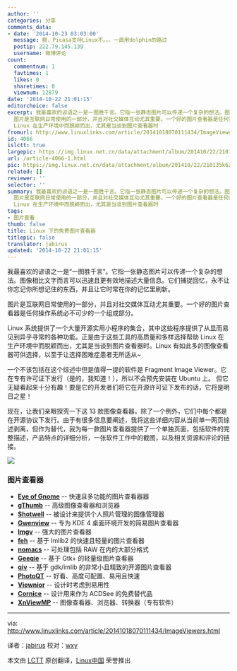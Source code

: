 ```yaml
---
author: ''
categories: 分享
comments_data:
- date: '2014-10-23 03:03:00'
  message: 额，Picasa支持Linux不。。。一直用dolphin的路过
  postip: 222.79.145.139
  username: 微博评论
count:
  commentnum: 1
  favtimes: 1
  likes: 0
  sharetimes: 0
  viewnum: 12879
date: '2014-10-22 21:01:15'
editorchoice: false
excerpt: 我最喜欢的谚语之一是一图胜千言。它指一张静态图片可以传递一个复杂的想法。图像相比文字而言可以迅速且更有效地描述大量信息。它们捕捉回忆，永不让你忘记你所想记住的东西，并且让它时常在你的记忆里刷新。
  图片是互联网日常使用的一部分，并且对社交媒体互动尤其重要。一个好的图片查看器是任何操作系统必不可少的一个组成部分。 Linux 系统提供了一个大量开源实用小程序的集合，其中这些程序提供了从显而易见到异乎寻常的各种功能。正是由于这些工具的高质量和多样选择帮助
  Linux 在生产环境中而脱颖而出，尤其是当谈到图片查看器时
fromurl: http://www.linuxlinks.com/article/20141018070111434/ImageViewers.html
id: 4066
islctt: true
largepic: https://img.linux.net.cn/data/attachment/album/201410/22/210135k6zk9eysyz3y46k6.png
url: /article-4066-1.html
pic: https://img.linux.net.cn/data/attachment/album/201410/22/210135k6zk9eysyz3y46k6.png.thumb.jpg
related: []
reviewer: ''
selector: ''
summary: 我最喜欢的谚语之一是一图胜千言。它指一张静态图片可以传递一个复杂的想法。图像相比文字而言可以迅速且更有效地描述大量信息。它们捕捉回忆，永不让你忘记你所想记住的东西，并且让它时常在你的记忆里刷新。
  图片是互联网日常使用的一部分，并且对社交媒体互动尤其重要。一个好的图片查看器是任何操作系统必不可少的一个组成部分。 Linux 系统提供了一个大量开源实用小程序的集合，其中这些程序提供了从显而易见到异乎寻常的各种功能。正是由于这些工具的高质量和多样选择帮助
  Linux 在生产环境中而脱颖而出，尤其是当谈到图片查看器时
tags:
- 图片查看
thumb: false
title: Linux 下的免费图片查看器
titlepic: false
translator: jabirus
updated: '2014-10-22 21:01:15'
---
```


我最喜欢的谚语之一是“一图胜千言”。它指一张静态图片可以传递一个复杂的想法。图像相比文字而言可以迅速且更有效地描述大量信息。它们捕捉回忆，永不让你忘记你所想记住的东西，并且让它时常在你的记忆里刷新。


图片是互联网日常使用的一部分，并且对社交媒体互动尤其重要。一个好的图片查看器是任何操作系统必不可少的一个组成部分。


Linux 系统提供了一个大量开源实用小程序的集合，其中这些程序提供了从显而易见到异乎寻常的各种功能。正是由于这些工具的高质量和多样选择帮助 Linux 在生产环境中而脱颖而出，尤其是当谈到图片查看器时。Linux 有如此多的图像查看器可供选择，以至于让选择困难症患者无所适从~


一个不该包括在这个综述中但是值得一提的软件是 Fragment Image Viewer。它在专有许可证下发行（是的，我知道！），所以不会预先安装在 Ubuntu 上。 但它无疑看起来十分有趣！要是它的开发者们将它在开源许可证下发布的话，它将是明日之星！


现在，让我们亲眼探究一下这 13 款图像查看器。除了一个例外，它们中每个都是在开源协议下发行。由于有很多信息要阐述，我将这些详细内容从当前单一网页综述剥离，但作为替代，我为每一款图片查看器提供了一个单独页面，包括软件的完整描述，产品特点的详细分析，一张软件工作中的截图，以及相关资源和评论的链接。


![](/data/attachment/album/201410/22/210135k6zk9eysyz3y46k6.png)


### 图片查看器


* [**Eye of Gnome**](https://projects.gnome.org/eog/) -- 快速且多功能的图片查看器器
* [**gThumb**](https://wiki.gnome.org/Apps/gthumb) -- 高级图像查看器和浏览器
* [**Shotwell**](https://wiki.gnome.org/Apps/Shotwell/) -- 被设计来提供个人照片管理的图像管理器
* [**Gwenview**](http://gwenview.sourceforge.net/) -- 专为 KDE 4 桌面环境开发的简易图片查看器
* [**Imgv**](http://imgv.sourceforge.net/) -- 强大的图片查看器
* [**feh**](http://feh.finalrewind.org/) -- 基于 Imlib2 的快速且轻量的图片查看器
* [**nomacs**](http://www.nomacs.org/) -- 可处理包括 RAW 在内的大部分格式
* [**Geeqie**](http://geeqie.sourceforge.net/) -- 基于 Gtk+ 的轻量级图片查看器
* [**qiv**](http://spiegl.de/qiv/) -- 基于 gdk/imlib 的非常小且精致的开源图片查看器
* [**PhotoQT**](http://photoqt.org/) -- 好看、高度可配置、易用且快速
* [**Viewnior**](http://siyanpanayotov.com/project/viewnior/) -- 设计时考虑到易用性
* [**Cornice**](http://wxglade.sourceforge.net/extra/cornice.html) -- 设计用来作为 ACDSee 的免费替代品
* [**XnViewMP**](http://www.xnview.com/en/) -- 图像查看器、浏览器、转换器（专有软件）




---


via: <http://www.linuxlinks.com/article/20141018070111434/ImageViewers.html>


译者：[jabirus](https://github.com/jabirus) 校对：[wxy](https://github.com/wxy)


本文由 [LCTT](https://github.com/LCTT/TranslateProject) 原创翻译，[Linux中国](http://linux.cn/) 荣誉推出